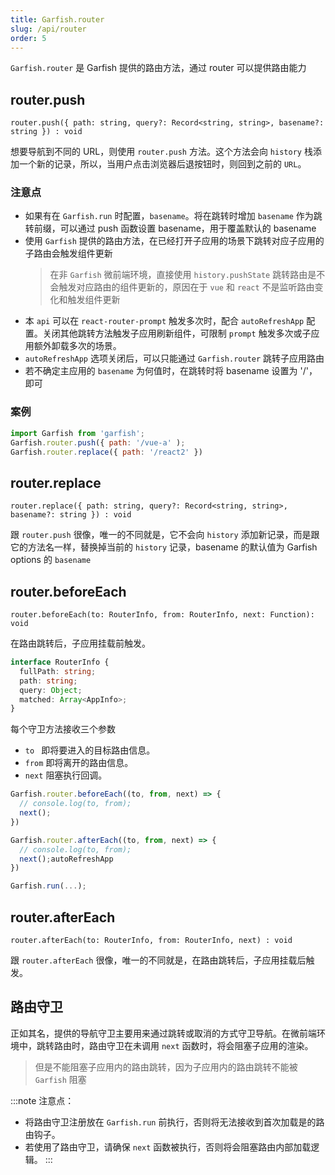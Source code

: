 ```yaml
---
title: Garfish.router
slug: /api/router
order: 5
---
```


`Garfish.router` 是 Garfish 提供的路由方法，通过 router 可以提供路由能力

## router.push

`router.push({ path: string, query?: Record<string, string>, basename?: string }) : void`<br />

想要导航到不同的 URL，则使用 `router.push` 方法。这个方法会向 `history` 栈添加一个新的记录，所以，当用户点击浏览器后退按钮时，则回到之前的 `URL`。

### 注意点

- 如果有在 `Garfish.run` 时配置，`basename`。将在跳转时增加 `basename` 作为跳转前缀，可以通过 push 函数设置 basename，用于覆盖默认的 basename
- 使用 `Garfish` 提供的路由方法，在已经打开子应用的场景下跳转对应子应用的子路由会触发组件更新
  > 在非 `Garfish` 微前端环境，直接使用 `history.pushState` 跳转路由是不会触发对应路由的组件更新的，原因在于 `vue` 和 `react` 不是监听路由变化和触发组件更新
- 本 `api` 可以在 `react-router-prompt` 触发多次时，配合 `autoRefreshApp` 配置。关闭其他跳转方法触发子应用刷新组件，可限制 `prompt` 触发多次或子应用额外卸载多次的场景。
- `autoRefreshApp` 选项关闭后，可以只能通过 `Garfish.router` 跳转子应用路由
- 若不确定主应用的 `basename` 为何值时，在跳转时将 basename 设置为 '/'，即可

### 案例

```js
import Garfish from 'garfish';
Garfish.router.push({ path: '/vue-a' );
Garfish.router.replace({ path: '/react2' })
```

## router.replace

`router.replace({ path: string, query?: Record<string, string>, basename?: string }) : void`

跟 `router.push` 很像，唯一的不同就是，它不会向 `history` 添加新记录，而是跟它的方法名一样，替换掉当前的 `history` 记录，basename 的默认值为 Garfish options 的 `basename`

## router.beforeEach

`router.beforeEach(to: RouterInfo, from: RouterInfo, next: Function): void`

在路由跳转后，子应用挂载前触发。

```ts
interface RouterInfo {
  fullPath: string;
  path: string;
  query: Object;
  matched: Array<AppInfo>;
}
```

每个守卫方法接收三个参数

- `to ` 即将要进入的目标路由信息。
- `from` 即将离开的路由信息。
- `next` 阻塞执行回调。

```js
Garfish.router.beforeEach((to, from, next) => {
  // console.log(to, from);
  next();
})

Garfish.router.afterEach((to, from, next) => {
  // console.log(to, from);
  next();autoRefreshApp
})

Garfish.run(...);
```

## router.afterEach

`router.afterEach(to: RouterInfo, from: RouterInfo, next) : void`

跟 `router.afterEach` 很像，唯一的不同就是，在路由跳转后，子应用挂载后触发。

## 路由守卫

正如其名，提供的导航守卫主要用来通过跳转或取消的方式守卫导航。在微前端环境中，跳转路由时，路由守卫在未调用 `next` 函数时，将会阻塞子应用的渲染。

> 但是不能阻塞子应用内的路由跳转，因为子应用内的路由跳转不能被 `Garfish` 阻塞

:::note 注意点：

- 将路由守卫注册放在 `Garfish.run` 前执行，否则将无法接收到首次加载是的路由钩子。
- 若使用了路由守卫，请确保 `next` 函数被执行，否则将会阻塞路由内部加载逻辑。
  :::
